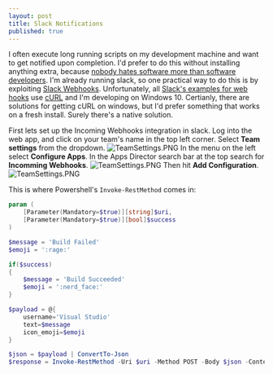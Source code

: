 ```yaml
---
layout: post
title: Slack Notifications
published: true
---
```


I often execute long running scripts on my development machine and want to get notified upon completion. I'd prefer to do this without installing anything extra, because [nobody hates software more than software developers](https://blog.codinghorror.com/nobody-hates-software-more-than-software-developers/). I'm already running slack, so one practical way to do this is by exploiting [Slack Webhooks](https://avah.slack.com/apps/A0F7XDUAZ-incoming-webhooks). Unfortunately, all [Slack's examples for web hooks](https://api.slack.com/incoming-webhooks)  use [cURL](https://en.wikipedia.org/wiki/CURL) and I'm developing on Windows 10. Certianly, there are solutions for getting cURL on windows, but I'd prefer something that works on a fresh install. Surely there's a native solution.

First lets set up the Incoming Webhooks integration in slack. Log into the web app, and click on your team's name in the top left corner. Select **Team settings** from the dropdown.
![TeamSettings.PNG]({{site.baseurl}}/assets/SlackNotifications/TeamSettings.PNG)
In the menu on the left select **Configure Apps**. In the Apps Director search bar at the top search for **Incomming Webhooks**. 
![TeamSettings.PNG]({{site.baseurl}}/assets/SlackNotifications/Search.PNG)
Then hit **Add Configuration**.
![TeamSettings.PNG]({{site.baseurl}}/assets/SlackNotifications/AddConfiguration.PNG)



This is where Powershell's `Invoke-RestMethod` comes in: 





```powershell
param (
	[Parameter(Mandatory=$true)][string]$uri,
	[Parameter(Mandatory=$true)][bool]$success
)

$message = 'Build Failed'
$emoji = ':rage:'

if($success)
{
	$message = 'Build Succeeded'
	$emoji = ':nerd_face:'
}

$payload = @{
	username='Visual Studio'
	text=$message
	icon_emoji=$emoji
}

$json = $payload | ConvertTo-Json
$response = Invoke-RestMethod -Uri $uri -Method POST -Body $json -ContentType 'application/json'
```
